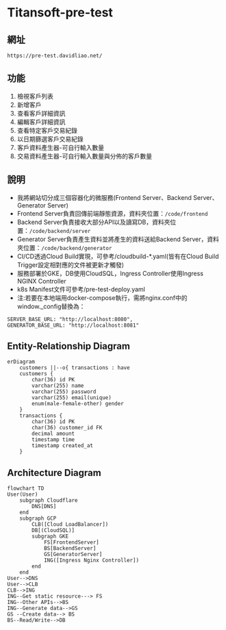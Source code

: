 # Titansoft-pre-test

## 網址
```
https://pre-test.davidliao.net/
```

## 功能

1. 檢視客戶列表
2. 新增客戶
3. 查看客戶詳細資訊
4. 編輯客戶詳細資訊
5. 查看特定客戶交易紀錄
6. 以日期篩選客戶交易紀錄
7. 客戶資料產生器-可自行輸入數量
8. 交易資料產生器-可自行輸入數量與分佈的客戶數量

## 說明

- 我將網站切分成三個容器化的微服務(Frontend Server、Backend Server、Generator Server)
- Frontend Server負責回傳前端靜態資源，資料夾位置：```/code/frontend```
- Backend Server負責接收大部分API以及讀寫DB，資料夾位置：```/code/backend/server```
- Generator Server負責產生資料並將產生的資料送給Backend Server，資料夾位置：```/code/backend/generator```
- CI/CD透過Cloud Build實現，可參考/cloudbuild-*.yaml(皆有在Cloud Build Trigger設定相對應的文件被更新才觸發)
- 服務部署於GKE，DB使用CloudSQL，Ingress Controller使用Ingress NGINX Controller
- k8s Manifest文件可參考/pre-test-deploy.yaml
- 注:若要在本地端用docker-compose執行，需將nginx.conf中的window._config替換為：
```
SERVER_BASE_URL: "http://localhost:8080",
GENERATOR_BASE_URL: "http://localhost:8081"
```

## Entity-Relationship Diagram

```mermaid
erDiagram
    customers ||--o{ transactions : have
    customers {
        char(36) id PK
        varchar(255) name
        varchar(255) password
        varchar(255) email(unique)
        enum(male-female-other) gender
    }
    transactions {
        char(36) id PK
        char(36) customer_id FK
        decimal amount
        timestamp time
        timestamp created_at
    }
```

## Architecture Diagram

```mermaid
flowchart TD
User(User) 
    subgraph Cloudflare
        DNS[DNS]
    end
    subgraph GCP
        CLB([Cloud LoadBalancer])
        DB[(CloudSQL)]
        subgraph GKE
            FS[FrontendServer]
            BS[BackendServer]
            GS[GeneratorServer]
            ING([Ingress Nginx Controller])
        end
    end
User-->DNS
User-->CLB
CLB-->ING
ING--Get static resource---> FS
ING--Other APIs-->BS
ING--Generate data-->GS
GS --Create data--> BS
BS--Read/Write-->DB
```